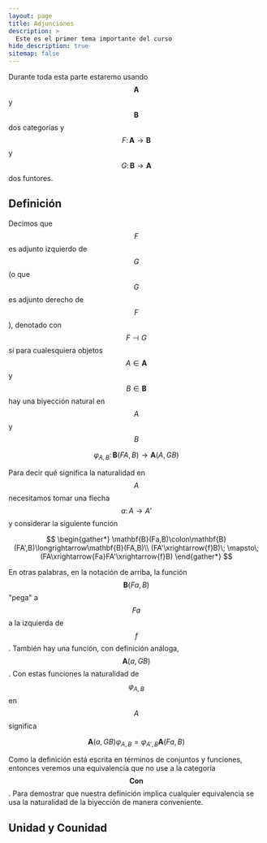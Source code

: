 ```yaml
---
layout: page
title: Adjunciones
description: >
  Este es el primer tema importante del curso
hide_description: true
sitemap: false
---
```


Durante toda esta parte estaremo usando $$\mathbf{A}$$ y $$\mathbf{B}$$ dos categorías y 
$$F\colon\mathbf{A}\to\mathbf{B}$$ y $$G\colon\mathbf{B}\to\mathbf{A}$$ dos funtores.

## Definición

Decimos que $$F$$ es adjunto izquierdo de $$G$$ (o que $$G$$ es adjunto derecho de $$F$$), denotado con 
$$F\dashv G$$ si para cualesquiera objetos $$A\in\mathbf{A}$$ y $$B\in\mathbf{B}$$ hay una biyección 
natural en $$A$$ y $$B$$

$$
\varphi_{A,B}\colon\mathbf{B}(FA,B)\longrightarrow\mathbf{A}(A,GB)
$$

Para decir qué significa la naturalidad en $$A$$ necesitamos tomar una flecha $$a\colon A\to A'$$
y considerar la siguiente función

$$
\begin{gather*}
  \mathbf{B}(Fa,B)\colon\mathbf{B}(FA',B)\longrightarrow\mathbf{B}(FA,B)\\
  (FA'\xrightarrow{f}B)\; \mapsto\; (FA\xrightarrow{Fa}FA'\xrightarrow{f}B)
\end{gather*}
$$

En otras palabras, en la notación de arriba, la función $$\mathbf{B}(Fa,B)$$ "pega" a $$Fa$$ a la izquierda de $$f$$. También hay una función, con definición análoga, $$\mathbf{A}(a,GB)$$.
Con estas funciones la naturalidad de $$\varphi_{A,B}$$ en $$A$$ significa 

$$
\mathbf{A}(a,GB)\varphi_{A,B}=\varphi_{A',B}\mathbf{A}(Fa,B)
$$

Como la definición está escrita en términos de conjuntos y funciones, entonces veremos una equivalencia 
que no use a la categoría $$\mathbf{Con}$$. Para demostrar que nuestra definición implica cualquier 
equivalencia se usa la naturalidad de la biyección de manera conveniente.


## Unidad y Counidad
